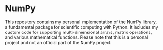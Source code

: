 # NumPy
This repository contains my personal implementation of the NumPy library, a fundamental package for scientific computing with Python. It includes my custom code for supporting multi-dimensional arrays, matrix operations, and various mathematical functions.  Please note that this is a personal project and not an official part of the NumPy project.
